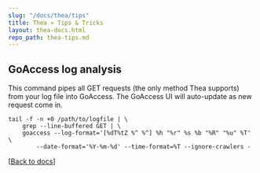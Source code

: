 ```yaml
---
slug: "/docs/thea/tips"
title: Thea » Tips & Tricks
layout: thea-docs.html
repo_path: thea-tips.md
---
```


## GoAccess log analysis

This command pipes all GET requests (the only method Thea supports) from your log file into GoAccess. The GoAccess UI will auto-update as new request come in.

```shell
tail -f -n +0 /path/to/logfile | \
    grep --line-buffered GET | \
    goaccess --log-format='[%dT%tZ %^ %^] %h "%r" %s %b "%R" "%u" %T' \
        --date-format='%Y-%m-%d' --time-format=%T --ignore-crawlers -
```

[[Back to docs](/docs/thea)]
